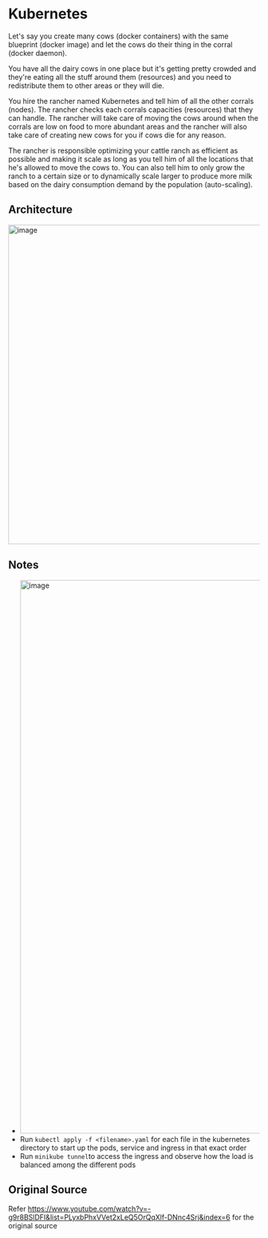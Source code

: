 # Kubernetes

Let's say you create many cows (docker containers) with the same blueprint (docker image) and let the cows do their thing in the corral (docker daemon).

You have all the dairy cows in one place but it's getting pretty crowded and they're eating all the stuff around them (resources) and you need to redistribute them to other areas or they will die.

You hire the rancher named Kubernetes and tell him of all the other corrals (nodes). The rancher checks each corrals capacities (resources) that they can handle. The rancher will take care of moving the cows around when the corrals are low on food to more abundant areas and the rancher will also take care of creating new cows for you if cows die for any reason.

The rancher is responsible optimizing your cattle ranch as efficient as possible and making it scale as long as you tell him of all the locations that he's allowed to move the cows to. You can also tell him to only grow the ranch to a certain size or to dynamically scale larger to produce more milk based on the dairy consumption demand by the population (auto-scaling).

## Architecture

<img width="639" alt="image" src="https://user-images.githubusercontent.com/62155402/222864295-cdbd1c47-9837-474d-bc84-1fd0acdc8152.png">

## Notes

- <img width="1107" alt="image" src="https://user-images.githubusercontent.com/62155402/222864416-0a7e565c-9de8-4483-a648-2cc579184642.png">
- Run `kubectl apply -f <filename>.yaml` for each file in the kubernetes directory to start up the pods, service and ingress in that exact order
- Run `minikube tunnel`to access the ingress and observe how the load is balanced among the different pods

## Original Source

Refer https://www.youtube.com/watch?v=-g9r8BSlDFI&list=PLyxbPhxVVet2xLeQ5OrQqXlf-DNnc4Srj&index=6 for the original source
